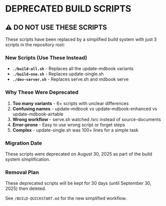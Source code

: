 # DEPRECATED BUILD SCRIPTS

## ⚠️ DO NOT USE THESE SCRIPTS

These scripts have been replaced by a simplified build system with just 3 scripts in the repository root:

### New Scripts (Use These Instead)

- **`./build-all.sh`** - Replaces all the update-mdbook variants
- **`./build-one.sh`** - Replaces update-single.sh
- **`./dev-server.sh`** - Replaces serve.sh and mdbook serve

### Why These Were Deprecated

1. **Too many variants** - 6+ scripts with unclear differences
2. **Confusing names** - update-mdbook vs update-mdbook-enhanced vs update-mdbook-airtable
3. **Wrong workflow** - serve.sh watched /src instead of source-documents
4. **Error-prone** - Easy to use wrong script or forget steps
5. **Complex** - update-single.sh was 100+ lines for a simple task

### Migration Date

These scripts were deprecated on August 30, 2025 as part of the build system simplification.

### Removal Plan

These deprecated scripts will be kept for 30 days (until September 30, 2025) then deleted.

See `/BUILD-QUICKSTART.md` for the new simplified workflow.
